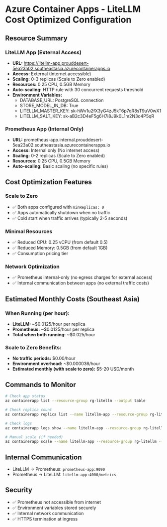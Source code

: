 # Azure Container Apps - LiteLLM Cost Optimized Configuration

## Resource Summary

### LiteLLM App (External Access)
- **URL:** https://litellm-app.prouddesert-5ea23a02.southeastasia.azurecontainerapps.io
- **Access:** External (Internet accessible)
- **Scaling:** 0-3 replicas (Scale to Zero enabled)
- **Resources:** 0.25 CPU, 0.5GB Memory
- **Auto-scaling:** HTTP rule with 30 concurrent requests threshold
- **Environment Variables:**
  - DATABASE_URL: PostgreSQL connection
  - STORE_MODEL_IN_DB: True
  - LITELLM_MASTER_KEY: sk-hWv1u2fX3yG4zJ5kT6p7qR8sT9uV0wX1
  - LITELLM_SALT_KEY: sk-aB2c3D4eF5g6H7i8J9k0L1m2N3o4P5qR

### Prometheus App (Internal Only)
- **URL:** prometheus-app.internal.prouddesert-5ea23a02.southeastasia.azurecontainerapps.io
- **Access:** Internal only (No internet access)
- **Scaling:** 0-2 replicas (Scale to Zero enabled)
- **Resources:** 0.25 CPU, 0.5GB Memory
- **Auto-scaling:** Basic scaling (no specific rules)

## Cost Optimization Features

### Scale to Zero
- ✅ Both apps configured with `minReplicas: 0`
- ✅ Apps automatically shutdown when no traffic
- ✅ Cold start when traffic arrives (typically 2-5 seconds)

### Minimal Resources
- ✅ Reduced CPU: 0.25 vCPU (from default 0.5)
- ✅ Reduced Memory: 0.5GB (from default 1GB)
- ✅ Consumption pricing tier

### Network Optimization
- ✅ Prometheus internal-only (no egress charges for external access)
- ✅ Internal communication between apps (no external traffic costs)

## Estimated Monthly Costs (Southeast Asia)

### When Running (per hour):
- **LiteLLM:** ~$0.0125/hour per replica
- **Prometheus:** ~$0.0125/hour per replica
- **Total when both running:** ~$0.025/hour

### Scale to Zero Benefits:
- **No traffic periods:** $0.00/hour
- **Environment overhead:** ~$0.000036/hour
- **Estimated monthly (with scale to zero):** $5-20 USD/month

## Commands to Monitor

```bash
# Check app status
az containerapp list --resource-group rg-litellm --output table

# Check replica count
az containerapp replica list --name litellm-app --resource-group rg-litellm

# Check logs
az containerapp logs show --name litellm-app --resource-group rg-litellm --tail 20

# Manual scale (if needed)
az containerapp scale --name litellm-app --resource-group rg-litellm --replicas 1
```

## Internal Communication

- LiteLLM → Prometheus: `prometheus-app:9090`
- Prometheus → LiteLLM: `litellm-app:4000/metrics`

## Security
- ✅ Prometheus not accessible from internet
- ✅ Environment variables stored securely
- ✅ Internal network communication
- ✅ HTTPS termination at ingress
